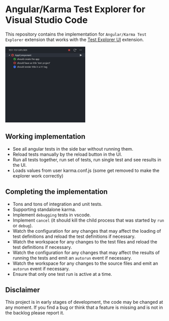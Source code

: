 # Angular/Karma Test Explorer for Visual Studio Code

This repository contains the implementation for `Angular/Karma Test Explorer` extension that works with the
[Test Explorer UI](https://marketplace.visualstudio.com/items?itemName=hbenl.vscode-test-explorer) extension.

<img src="./img/img-running-tests.png" height="50%" width="50%">

## Working implementation

- See all angular tests in the side bar without running them.
- Reload tests manually by the reload button in the UI.
- Run all tests together, run set of tests, run single test and see results in the UI.
- Loads values from user karma.conf.js (some get removed to make the explorer work correctly)

## Completing the implementation

- Tons and tons of integration and unit tests.
- Supporting standalone karma.
- Implement `debugging` tests in vscode.
- Implement `cancel` (it should kill the child process that was started by `run` or `debug`).
- Watch the configuration for any changes that may affect the loading of test definitions and reload the test definitions if necessary.
- Watch the workspace for any changes to the test files and reload the test definitions if necessary.
- Watch the configuration for any changes that may affect the results of running the tests and emit an `autorun` event if necessary.
- Watch the workspace for any changes to the source files and emit an `autorun` event if necessary.
- Ensure that only one test run is active at a time.

## Disclaimer

This project is in early stages of development, the code may be changed at any moment.
If you find a bug or think that a feature is missing and is not in the backlog please report it.
